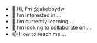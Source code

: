 - 👋 Hi, I’m @jakeboydw
- 👀 I’m interested in ...
- 🌱 I’m currently learning ...
- 💞️ I’m looking to collaborate on ...
- 📫 How to reach me ...

<!---
jakeboydw/jakeboydw is a ✨ special ✨ repository because its `README.md` (this file) appears on your GitHub profile.
You can click the Preview link to take a look at your changes.
--->
